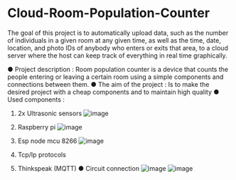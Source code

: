 # Cloud-Room-Population-Counter
The goal of this project is to automatically upload data, such as the number of individuals in a given room at any given time, as well as the time, date, location, and photo IDs of anybody who enters or exits that area, to a cloud server where the host can keep track of everything in real time graphically.

●	Project description :
Room population counter is a device that counts the people entering                or leaving a certain room using a simple components and connections            between them.
●	The aim of the project :
Is to make the desired project with a cheap components and to maintain high quality 
●	Used components : 
1.	2x Ultrasonic sensors
                 ![image](https://user-images.githubusercontent.com/47368449/206871088-4a013699-4eb2-4b7f-b2ab-8fb6d8e4ef07.png)

2.	Raspberry pi 
            ![image](https://user-images.githubusercontent.com/47368449/206871091-d50a1b43-0d73-46b4-a53e-a5b46588e87f.png)

3.	Esp node mcu 8266
             ![image](https://user-images.githubusercontent.com/47368449/206871094-961a0862-5d27-4b22-b463-3ea3746193fb.png)
 
4.	Tcp/Ip protocols 
5.	Thinkspeak (MQTT)
●	Circuit connection 
![image](https://user-images.githubusercontent.com/47368449/206871099-e5a1e7d9-cdb0-497f-bb1d-07c1dce8f302.png)
![image](https://user-images.githubusercontent.com/47368449/206871102-f71f06af-552c-409e-938d-38c9cef4f6b8.png)

    



